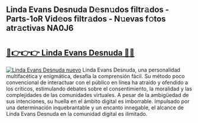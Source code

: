 ## Linda Evans Desnuda D𝚎sn𝚞dos filtr𝚊dos - Parts-1oR Vid𝚎os filtr𝚊dos - N𝚞evas f𝚘tos atr𝚊ctivas NA0J6

# <h2><a href="http://mb11vd.tromn.icu/?c=Linda+Evans+Desnuda">🔗👉👉👉 Linda Evans Desnuda 🔗🔗</a></h2>

[![Linda Evans Desnuda nuevo](https://i.imgur.com/pEAQMta.gif)](http://mb11vd.tromn.icu/?c=Linda+Evans+Desnuda)
Linda Evans Desnuda, una personalidad multifacética y enigmática, desafía la comprensión fácil. Su método poco convencional de interactuar con el público en línea ha atraído y ofendido a los críticos, estimulando debates sobre el consentimiento, la moralidad y las complejidades de las comunidades virtuales. A pesar de la ambigüedad de sus intenciones, su huella en el ámbito digital es imborrable. Impulsado por una determinación inquebrantable y un encanto innegable, el alcance de Linda Evans Desnuda en la comunidad digital es ilimitado.
